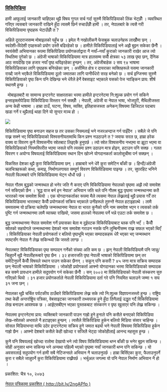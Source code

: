 
### [विकिपिडिया](https://ranjitghimire.com.np/life/wikipedia/)





हामी आफूलाई जानकारी चाहिएका थुप्रै विषय गुगल सर्च गर्दा सुरुमै विकिपिडियाको लिंक भेट्छौँ । व्यवस्थित गरिएर त्यसबारे जानकारी राखिने हुँदा त्यसमै छिर्न रुचाउँछौँ हामी । तर, नेपालबारे के त्यसै गरी विकिपिडियामा पृष्ठहरू भेटाउँछौँ त ?


अहिले दूरदराजसम्म मोबाइलको पहुँच छ । इमेल नै नखोलीकनै फेसबुक चलाउनेहरू लाखौँमा छन् । स्वदेशी–विदेशी एपहरूको प्रयोग उस्तै बढिरहेको छ । हामीले विकिपिडियालाई भने अझै बुझ्न सकेका छैनौँ । स्वयंसेवी अभियानका रूपमा विकिपिडिया प्रयोगकर्ताद्वारा नै नयाँ–नयाँ कुराको जानकारी राखेर आज त्यो स्थितिमा पुगेको छ । अंग्रेजी भाषाको विकिपिडियामा मात्र हालसम्म सयौँ क्षेत्रका ५३ लाख पृष्ठ छन्, दैनिक आठ सयदेखि एक हजार नयाँ पृष्ठ थपिइरहेका हुन्छन् । तर, अंग्रेजीबाहेक २ सय ९४ भाषामा विकिपिडियाका लागि पृष्ठहरू बनिरहेका छन् । असीमित क्षेत्र र दायराका व्यक्तिहरूले यसमा जानकारी राख्दै जाने भएकैले विकिपिडियामा ठूलो जमातका लागि पानीपँधेरो सरह बनेको छ । सर्च इन्जिनमा सुरुमै विकिपिडियाको पृष्ठ किन पनि देखिन्छ भने धेरैले हेर्ने वेबसाइट भएकाले यसको पेज र्‍याङ्किन प्राय: शीर्ष स्थानमै हुन्छ ।



 
मोबाइलबाटै वा सामान्य इन्टरनेट साक्षरताका भरमा हामीले इन्टरनेटमा नि:शुल्क प्रयोग गर्न सकिने इन्साइक्लोपेडिया विकिपिडिया विस्तार गर्न सक्छौँ । नेपाली, अंग्रेजी वा नेपाल भाषा, भोजपुरी, मैथिलीजस्ता अन्य केही भाषामा । हाम्रा ठाउँ, घटना, विषय, व्यक्ति, इतिहासजस्ता अनेकन् विषयमा डिजिटल पदचाप खडा गर्ने र थुप्रैलाई थाहा दिने यो सुन्दर मञ्च हो ।


![](http://assets-cdn.ekantipur.com/images/nepal/miscellaneous/agc-23032017072220-1000x0.jpg)


विकिपिडियामा पृष्ठ बनाउन सहज छ तर उसका नियमलाई भने नजरअन्दाज गर्न पाइँदैन । सबैले जे पनि राख्न सक्ने भए विकिपिडियाको विश्वसनीयतामाथि किन प्रश्न नउठाउने त ? जवाफ सरल छ, हाम्रा हरेक वाक्य वा विवरण कुनै विश्वसनीय स्रोतबाट लिइएकै हुनुपर्छ । त्यो स्रोत विश्वसनीय नभएमा वा झूटा भएमा वा विकिपिडियाको नियमविपरीत भएमा जसले पनि त्यसमा प्रश्न उठाउन मात्र होइन, हटाउन पनि सक्छ । गलत विवरण र अयोग्य विषयलाई विकिपिडियामा स्थान दिन खोज्ने योगदानकर्ता कालोसूचीमा पर्न सक्छन् ।


विकसित देशका थुप्रै कुरा विकिपिडियामा छन् । हाम्राबारे भने धेरै कुरा समेटिन बाँकी छ । हिन्दी/अंग्रेजी चलचित्रहरूको कथा, कमाइ, निर्माणलगायत सम्पूर्ण विवरण विकिपिडियामा पाइन्छ । तर, सुपरहिट भनिने नेपाली फिल्मबारे पनि विकिपिडियामा भेट्न धौधौ पर्छ ।


नेपाल गौतम बुद्धको जन्मस्थल हो भनेर जति नै कराए पनि विकिपिडियामा नेपालको पृष्ठमा अझै त्यो समावेश गर्न सकिएको छैन । ‘बुद्ध वाज बर्न इन नेपाल’ अभियान जति चले पनि गौतम बुद्ध पृष्ठमा जन्मस्थानमा कतै भारतको नाम समावेश थियो । एक योगदानकर्ताका रूपमा मैले त्यसमा नेपाल लेख्नलाई थुप्रै प्रयास गरेँ तर विकिपिडियामा भारतबाट कैयौँ प्रयोगकर्ता सक्रिय भएकाले उनीहरूले तुरुन्तै नेपाल हटाइहाल्थे । लामै समयसम्म यो प्रक्रिया चलेपछि जन्मस्थानमा नेपाल वा भारत कुनैको पनि नाम समावेश भएन र त्यसको तर्क पुष्टि गर्न जन्मस्थानमा लामै व्याख्या राखियो, जसमा हालको नेपालमा पर्ने भन्ने एउटा तर्क समावेश छ ।


बुद्ध जन्मस्थानमा नेपाल समावेश गर्ने प्रयासका बेला म दुईपटक विकिपिडियाबाट ब्लक पनि भएँ । कैयौँ स्रोतको सहयोगले जन्मस्थानमा देशको नाम समावेश गराउन नसके पनि लुम्बिनीसम्म राख्न सफल भएको थिएँ । विकिपिडियाका नेपाली प्रयोगकर्ता र बलियो पृष्ठभूमि भएका सम्पादकहरू धेरै भएका भए जन्मस्थान स्पष्टसँग नेपाल नै लेख्न सकिन्थ्यो कि जस्तो लाग्छ ।


नेपालबाट विकिपिडियाका पृष्ठ सम्पादन गर्नेको संख्या अति कम छ । झन् नेपाली विकिपिडियामै पनि जान्नु/चिन्नुपर्ने थुप्रै नेपालीहरूबारे पृष्ठ छैन । ३२ हजारजति पृष्ठ नेपाली भाषाको विकिपिडियामा छन् तर समेटिनुपर्ने कैयौँ विषयले स्थान पाउन सकेका छैनन् । सकून् पनि कसरी ? ४५ जना मात्र सक्रिय सम्पादक छन् नेपाली भाषाको विकिपिडियामा । जोकोही प्रयोगकर्ता आफ्नो योगदानका भरमा विकिपिडियाको सम्पादक बन्न सक्ने प्रावधान हामीले सदुपयोग गर्न सकेका छैनौँ । सन् २००२ मा विकिपिडियाको नेपाली संस्करण सुरु गरिएको थियो । ३१ हजार प्रयोगकर्ताले नेपाली विकिपिडियामा दर्ता गरे पनि नियमित चलाउने जम्मा १ सय ३१ जना छन् ।


नेपालका थुप्रै चर्चित पर्यटकीय ठाउँबारे विकिपिडियामा लेख्न सके त्यो नि:शुल्क विज्ञापनजस्तो हुन्छ । राष्ट्रिय तथा केही अन्तर्राष्ट्रिय पत्रिका, वेबसाइटका जानकारी तथ्यपरक हुने हुँदा तिनैलाई उद्धृत गर्दै विकिपिडियामा लेख बनाउन आवश्यक छ । आईएसबीएन भएका पुस्तकबाट संस्करण र पृष्ठ खुलाएर पनि लेख्न सकिन्छ ।


नेपालमा इन्टरनेटमा प्राय: व्यक्तिबारे जानकारी पाउन गाह्रो हुने हुनाले पनि कसैले बनाएको विकिपिडिया लेख–स्रोतको अभावले नै हटाइएका हुन्छन् । त्यसैले विकिपिडिया हुर्कन बलियो मिडिया संसार चाहिन्छ । सोसल मिडियाभन्दा माथि उठेर इन्टरनेटमा सक्रिय हुने जमात बढ्यो भने नेपाली विषयमा विकिपिडिया हुर्कन गाह्रो छैन । आफ्नो देशबारे कसैले केही खोज्दा र सजिलै भेट्दा जोकोहीलाई आनन्द महसुस हुन्छ ।


कुनै पनि विषयलाई खोज्दा रातोमा देखायो भने त्यो विषय विकिपिडियामा थप्न बाँकी छ भनेर बुझ्न सकिन्छ । सोही अनुसार थप्न सकिन्छ भने अन्यथा पहिल्यै भएको पृष्ठमा नयाँ जानकारी थप्न पनि सकिन्छ । यो अवसरलाई सदुपयोग गर्न हामी सबै नेटिजन्सले अभियान नै चलाउनुपर्छ । हाम्रा बिर्सिएका कुरा, फैलाउनुपर्ने कुरा र सबैले जान्नुपर्ने कुरा विकिपिडियामा राख्नैपर्छ । भर्चुअल जगत्मा यो पनि नेपाल निर्माण अभियान नै हो ।


प्रकाशित: चैत्र १०, २०७३


[नेपाल पत्रिकामा प्रकाशित ( http://bit.ly/2ngAPfp )](https://bit.ly/2ngAPfp)





